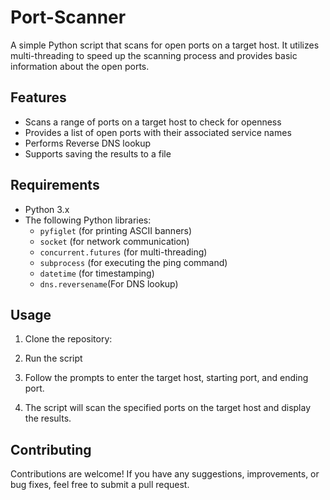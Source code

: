 # Port-Scanner

A simple Python script that scans for open ports on a target host. It utilizes multi-threading to speed up the scanning process and provides basic information about the open ports.

## Features

- Scans a range of ports on a target host to check for openness
- Provides a list of open ports with their associated service names
- Performs Reverse DNS lookup
- Supports saving the results to a file

## Requirements

- Python 3.x
- The following Python libraries:
  - `pyfiglet` (for printing ASCII banners)
  - `socket` (for network communication)
  - `concurrent.futures` (for multi-threading)
  - `subprocess` (for executing the ping command)
  - `datetime` (for timestamping)
  - `dns.reversename`(For DNS lookup)
  
## Usage

1. Clone the repository:

2. Run the script

3. Follow the prompts to enter the target host, starting port, and ending port.

4. The script will scan the specified ports on the target host and display the results.

## Contributing

Contributions are welcome! If you have any suggestions, improvements, or bug fixes, feel free to submit a pull request.



